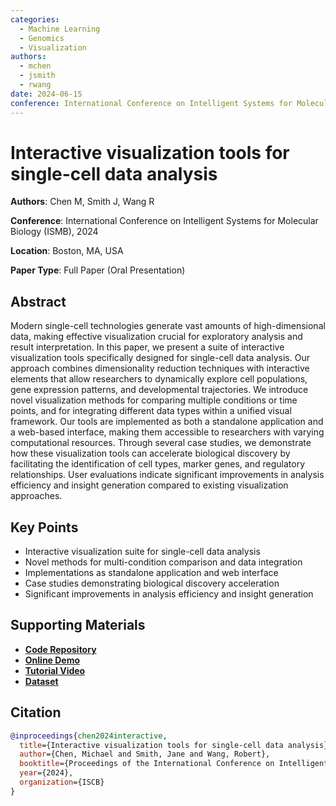 ```yaml
---
categories:
  - Machine Learning
  - Genomics
  - Visualization
authors:
  - mchen
  - jsmith
  - rwang
date: 2024-06-15
conference: International Conference on Intelligent Systems for Molecular Biology (ISMB)
---
```


# Interactive visualization tools for single-cell data analysis

**Authors**: Chen M, Smith J, Wang R

**Conference**: International Conference on Intelligent Systems for Molecular Biology (ISMB), 2024

**Location**: Boston, MA, USA

**Paper Type**: Full Paper (Oral Presentation)

<!-- more -->


## Abstract

Modern single-cell technologies generate vast amounts of high-dimensional data, making effective visualization crucial for exploratory analysis and result interpretation. In this paper, we present a suite of interactive visualization tools specifically designed for single-cell data analysis. Our approach combines dimensionality reduction techniques with interactive elements that allow researchers to dynamically explore cell populations, gene expression patterns, and developmental trajectories. We introduce novel visualization methods for comparing multiple conditions or time points, and for integrating different data types within a unified visual framework. Our tools are implemented as both a standalone application and a web-based interface, making them accessible to researchers with varying computational resources. Through several case studies, we demonstrate how these visualization tools can accelerate biological discovery by facilitating the identification of cell types, marker genes, and regulatory relationships. User evaluations indicate significant improvements in analysis efficiency and insight generation compared to existing visualization approaches.

## Key Points

- Interactive visualization suite for single-cell data analysis
- Novel methods for multi-condition comparison and data integration
- Implementations as standalone application and web interface
- Case studies demonstrating biological discovery acceleration
- Significant improvements in analysis efficiency and insight generation

## Supporting Materials

- [**Code Repository**](https://github.com/mathbiolab/scVisualization)
- [**Online Demo**](https://mathbiolab.github.io/scVisualization-demo/)
- [**Tutorial Video**](https://www.youtube.com/watch?v=example)
- [**Dataset**](https://zenodo.org/record/67890)

## Citation

```bibtex
@inproceedings{chen2024interactive,
  title={Interactive visualization tools for single-cell data analysis},
  author={Chen, Michael and Smith, Jane and Wang, Robert},
  booktitle={Proceedings of the International Conference on Intelligent Systems for Molecular Biology (ISMB)},
  year={2024},
  organization={ISCB}
}
```
